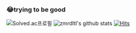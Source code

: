 <!--✨ _special_ ✨ repository

Here are some ideas to get you started:

- 🔭 I’m currently working on ...
- 🌱 I’m currently learning ... Hongik Univ. 4th grade
- 👯 I’m looking to collaborate on ...
- 🤔 I’m looking for help with ...
- 💬 Ask me about ...
- 📫 How to reach me: ... blog : codecollector.tistory.com
- 😄 Pronouns: ...
- ⚡ Fun fact: ...
- 🍖 My motto: 1 commit per day, complete what i said, respect team members, faith
-->

### 😂trying to be good	###

![Solved.ac프로필](http://mazassumnida.wtf/api/v2/generate_badge?boj=xhdxhl)
![zmrdltl's github stats](https://github-readme-stats.vercel.app/api?username=zmrdltl&show_icons=true)
[![Hits](https://hits.seeyoufarm.com/api/count/incr/badge.svg?url=https%3A%2F%2Fgithub.com%2Fgjbae1212%2Fhit-counter&count_bg=%234EBFC7&title_bg=%23156870&icon=openstreetmap.svg&icon_color=%23FFFFFF&title=visitor&edge_flat=false)](https://hits.seeyoufarm.com)

